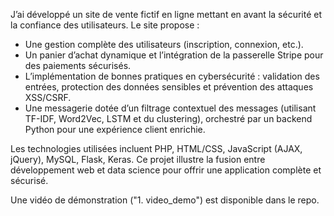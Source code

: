 J’ai développé un site de vente fictif en ligne mettant en avant la sécurité et la confiance des utilisateurs. Le site propose :

-	Une gestion complète des utilisateurs (inscription, connexion, etc.).
-	Un panier d’achat dynamique et l’intégration de la passerelle Stripe pour des paiements sécurisés.
-	L’implémentation de bonnes pratiques en cybersécurité : validation des entrées, protection des données sensibles et prévention des attaques XSS/CSRF.
-	Une messagerie dotée d’un filtrage contextuel des messages (utilisant TF-IDF, Word2Vec, LSTM et du clustering), orchestré par un backend Python pour une expérience client enrichie.

Les technologies utilisées incluent PHP, HTML/CSS, JavaScript (AJAX, jQuery), MySQL, Flask, Keras. Ce projet illustre la fusion entre développement web et data science pour offrir une application complète et sécurisé.

Une vidéo de démonstration ("1. video_demo") est disponible dans le repo.
